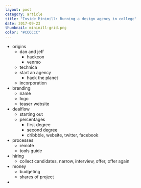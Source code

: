 ```yaml
---
layout: post
category: article
title: "Inside Minimill: Running a design agency in college"
date: 2017-09-23
thumbnail: minimill-grid.png
color: "#CCCCCC"
---
```


- origins
    + dan and jeff
        * hackcon
        * venmo
    + technica
    + start an agency
        * hack the planet
    + incorporation
- branding
    + name
    + logo
    + teaser website
- dealflow
    + starting out
    + percentages
        * first degree
        * second degree
        * dribbble, website, twitter, facebook
- processes
    + remote
    + tools guide
- hiring
    + collect candidates, narrow, interview, offer, offer again
- money
    + budgeting
    + shares of project
- 
